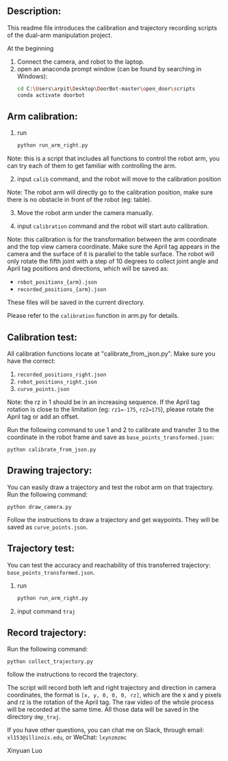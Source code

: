 ## Description:

This readme file introduces the calibration and trajectory recording scripts of the dual-arm manipulation project.

At the beginning
1. Connect the camera, and robot to the laptop.
2. open an anaconda prompt window (can be found by searching in Windows):
    ```bash
    cd C:\Users\arpit\Desktop\DoorBot-master\open_door\scripts
    conda activate doorbot

## Arm calibration:

1. run
    ```bash
    python run_arm_right.py

Note: this is a script that includes all functions to control the robot arm, you can try each of them to get familiar with controlling the arm.

2. input `calib` command, and the robot will move to the calibration position

Note: The robot arm will directly go to the calibration position, make sure there is no obstacle in front of the robot (eg: table).

3. Move the robot arm under the camera manually.

4. input `calibration` command and the robot will start auto calibration.

Note: this calibration is for the transformation between the arm coordinate and the top view camera coordinate. Make sure the April tag appears in the camera and the surface of it is parallel to the table surface. The robot will only rotate the fifth joint with a step of 10 degrees to collect joint angle and April tag positions and directions, which will be saved as:
- `robot_positions_{arm}.json`
- `recorded_positions_{arm}.json`

These files will be saved in the current directory.

Please refer to the `calibration` function in arm.py for details.

## Calibration test:

All calibration functions locate at "calibrate_from_json.py".
Make sure you have the correct:
1. `recorded_positions_right.json`
2. `robot_positions_right.json`
3. `curve_points.json`

Note: the rz in 1 should be in an increasing sequence. If the April tag rotation is close to the limitation (eg: `rz1=-175`, `rz2=175`), please rotate the April tag or add an offset.

Run the following command to use 1 and 2 to calibrate and transfer 3 to the coordinate in the robot frame and save as `base_points_transformed.json`:
    
    python calibrate_from_json.py

## Drawing trajectory:

You can easily draw a trajectory and test the robot arm on that trajectory.
Run the following command:

    python draw_camera.py

Follow the instructions to draw a trajectory and get waypoints. They will be saved as `curve_points.json`.

## Trajectory test:

You can test the accuracy and reachability of this transferred trajectory: `base_points_transformed.json`.
1. run
    ```bash
    python run_arm_right.py
   
3. input command `traj`

## Record trajectory:

Run the following command:

    python collect_trajectory.py

follow the instructions to record the trajectory.

The script will record both left and right trajectory and direction in camera coordinates, the format is `[x, y, 0, 0, 0, rz]`, which are the x and y pixels and rz is the rotation of the April tag. The raw video of the whole process will be recorded at the same time. All those data will be saved in the directory `dmp_traj`.

If you have other questions, you can chat me on Slack, through email: `xl153@illinois.edu`, or WeChat: `lxynzmzmc`

Xinyuan Luo
